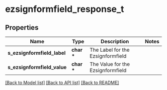 # ezsignformfield_response_t

## Properties
Name | Type | Description | Notes
------------ | ------------- | ------------- | -------------
**s_ezsignformfield_label** | **char \*** | The Label for the Ezsignformfield | 
**s_ezsignformfield_value** | **char \*** | The Value for the Ezsignformfield | 

[[Back to Model list]](../README.md#documentation-for-models) [[Back to API list]](../README.md#documentation-for-api-endpoints) [[Back to README]](../README.md)


